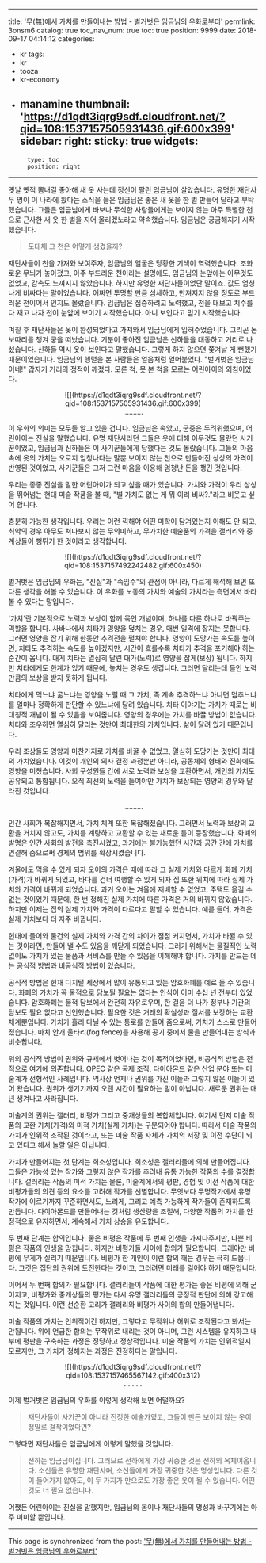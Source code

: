 
---
title: '무(無)에서 가치를 만들어내는 방법 - 벌거벗은 임금님의 우화로부터'
permlink: 3onsm6
catalog: true
toc_nav_num: true
toc: true
position: 9999
date: 2018-09-17 04:14:12
categories:
- kr
tags:
- kr
- tooza
- kr-economy
- manamine
thumbnail: 'https://d1qdt3iqrg9sdf.cloudfront.net/?qid=108:1537157505931436.gif:600x399'
sidebar:
    right:
        sticky: true
widgets:
    -
        type: toc
        position: right
---


옛날 옛적 뽐내길 좋아해 새 옷 사는데 정신이 팔린 임금님이 살았습니다. 유명한 재단사 두 명이 이 나라에 왔다는 소식을 들은 임금님은 좋은 새 옷을 한 벌 만들어 달라고 부탁했습니다. 그들은 임금님에게 바보나 무식한 사람들에게는 보이지 않는 아주 특별한 천으로 근사한 새 옷 한 벌을 지어 올리겠노라고 약속했습니다. 임금님은 궁금해지기 시작했습니다. 
  
>도대체 그 천은 어떻게 생겼을까?
  
재단사들이 천을 가져와 보여주자, 임금님의 얼굴은 당황한 기색이 역력했습니다. 조화로운 무늬가 놓아졌고, 아주 부드러운 천이라는 설명에도, 임금님의 눈앞에는 아무것도 없었고, 감촉도 느껴지지 않았습니다. 하지만 유명한 재단사들이었단 말이죠. 값도 엄청나게 비싸다는 말이었습니다. 어쩌면 투명할 만큼 섬세하고, 만져지지 않을 정도로 부드러운 천이어서 인지도 몰랐습니다. 임금님은 집중하려고 노력했고, 천을 대보고 치수를 다 재고 나자 천이 눈앞에 보이기 시작했습니다. 아니 보인다고 믿기 시작했습니다.
  
며칠 후 재단사들은 옷이 완성되었다고 가져와서 임금님에게 입혀주었습니다. 그리곤 돈 보따리를 챙겨 궁을 떠났습니다. 기분이 좋아진 임금님은 신하들을 대동하고 거리로 나섰습니다. 신하들 역시 옷이 보인다고 말했습니다. 그렇게 하지 않으면 쫓겨날 게 뻔했기 때문이었습니다. 임금님의 행렬을 본 사람들은 얼음처럼 얼어붙었다. "벌거벗은 임금님이네!" 갑자기 거리의 정적이 깨졌다. 모른 척, 못 본 척을 모르는 어린아이의 외침이었다.

<center>
![](https://d1qdt3iqrg9sdf.cloudfront.net/?qid=108:1537157505931436.gif:600x399)
<The Naked Emperor” by Edward von Lõngus.> 
</center>

<center>
 ..........
</center>
  
이 우화의 의미는 모두들 알고 있을 겁니다. 임금님은 속았고, 군중은 두려워했으며, 어린아이는 진실을 말했습니다. 유명 재단사라던 그들은 옷에 대해 아무것도 몰랐던 사기꾼이었고, 임금님과 신하들은 이 사기꾼들에게 당했다는 것도 몰랐습니다. 그들의 마음속에 옷의 가치는 오로지 엄청나다는 말뿐 보이지 않는 천으로 만들어진 상상의 가격이 반영된 것이었고, 사기꾼들은 그저 그런 마음을 이용해 엄청난 돈을 챙긴 것입니다.
  
우리는 종종 진실을 말한 어린아이가 되고 싶을 때가 있습니다. 가치와 가격이 우리 상상을 뛰어넘는 현대 미술 작품을 볼 때, "별 가치도 없는 게 뭐 이리 비싸?."라고 비웃고 싶어 합니다. 
  
충분히 가능한 생각입니다. 우리는 이런 끽해야 어떤 미학이 담겨있는지 이해도 안 되고, 최악의 경우 아무도 쳐다보지 않는 무의미하고, 무가치한 예술품의 가격을 갤러리와 중계상들이 뻥튀기 한 것이라고 생각합니다. 
  
<center> 
![](https://d1qdt3iqrg9sdf.cloudfront.net/?qid=108:1537157492242482.gif:600x450)
<Salvation Islands, detail, 2018, acrylic on printed fabric, 65in x 132in>
</center>
  
벌거벗은 임금님의 우화는, "진실"과 "속임수"의 관점이 아니라, 다르게 해석해 보면 또 다른 생각을 해볼 수 있습니다. 이 우화를 노동의 가치와 예술의 가치라는 측면에서 바라볼 수 있다는 말입니다. 
  
'가치'란 기본적으로 노력과 보상이 함께 묶인 개념이며, 하나를 다른 하나로 바꿔주는 역할을 합니다. 사바나에서 치타가 영양을 덮치는 경우, 매번 일격에 잡지는 못합니다. 그러면 영양을 잡기 위해 한동안 추격전을 펼쳐야 합니다. 영양이 도망가는 속도를 높이면, 치타도 추격하는 속도를 높이겠지만, 시간이 흐를수록 치타가 추격을 포기해야 하는 순간이 옵니다. 대게 치타는 열심히 달린 대가(노력)로 영양을 잡게(보상) 됩니다. 하지만 치타에게도 한계가 있기 때문에, 놓치는 경우도 생깁니다. 그러면 달리는데 들인 노력만큼의 보상을 받지 못하게 됩니다. 
  
치타에게 먹느냐 굶느냐는 영양을 노릴 때 그 가치, 즉 계속 추격하느냐 아니면 멈추느냐를 얼마나 정확하게 판단할 수 있느냐에 달려 있습니다. 치타 이야기는 가치가 때로는 비대칭적 개념이 될 수 있음을 보여줍니다. 영양의 경우에는 가치를 바꿀 방법이 없습니다. 치타와 조우하면 열심히 달리는 것만이 최대한의 가치입니다. 삶이 달려 있기 때문입니다.

우리 조상들도 영양과 마찬가지로 가치를 바꿀 수 없었고, 열심히 도망가는 것만이 최대의 가치였습니다. 이것이 개인의 의사 결정 과정뿐만 아니라, 공동체의 형태와 진화에도 영향을 미쳤습니다. 사회 구성원들 간에 서로 노력과 보상을 교환하면서, 개인의 가치도 공유되고 통합됩니다. 오직 최선의 노력을 들여야만 가치가 보상되는 영양의 경우와 달라진 것입니다.
  
<center>
..........
</center>
  
인간 사회가 복잡해지면서, 가치 체계 또한 복잡해졌습니다. 그러면서 노력과 보상의 교환을 거치지 않고도, 가치를 계량하고 교환할 수 있는 새로운 틀이 등장했습니다. 화폐의 발명은 인간 사회의 발전을 촉진시켰고, 과거에는 불가능했던 시간과 공간 간에 가치를 연결해 줌으로써 경제의 범위를 확장시켰습니다. 
  
겨울에도 먹을 수 있게 되자 오이의 가격은 때에 따라 그 실제 가치와 다르게 화폐 가치(가격)가 바뀌게 되었고, 바다를 건너 여행할 수 있게 되자 집 또한 위치에 따라 실제 가치와 가격이 바뀌게 되었습니다. 과거 오이는 겨울에 재배할 수 없었고, 주택도 옮길 수 없는 것이었기 때문에, 한 번 정해진 실제 가치에 따른 가격은 거의 바뀌지 않았습니다. 하지만 이제는 집의 실제 가치와 가격이 다르다고 말할 수 있습니다. 예를 들어, 가격은 실제 가치보다 더 자주 바뀝니다.
  
현대에 들어와 물건의 실제 가치와 가격 간의 차이가 점점 커지면서, 가치가 바뀔 수 있는 것이라면, 만들어 낼 수도 있음을 깨닫게 되었습니다. 그러기 위해서는 물질적인 노력 없이도 가치가 있는 물품과 서비스를 만들 수 있음을 이해해야 합니다. 가치를 만드는 데는 공식적 방법과 비공식적 방법이 있습니다.
  
공식적 방법은 현재 디지털 세상에서 많이 유통되고 있는 암호화폐를 예로 들 수 있습니다. 화폐의 가치가 꼭 물적으로 담보될 필요는 없다는 인식이 이미 수십 년 전부터 있었습니다. 암호화폐는 물적 담보에서 완전히 자유로우며, 한 걸음 더 나가 정부나 기관의 담보도 필요 없다고 선언했습니다. 필요한 것은 거래의 확실성과 질서를 보장하는 교환 체계뿐입니다. 가치가 흘러 다닐 수 있는 통로를 만들어 줌으로써, 가치가 스스로 만들어졌습니다. 마치 안개 울타리(fog fence)를 사용해 공기 중에서 물을 만들어내는 방식과 비슷합니다. 
  
위의 공식적 방법이 권위와 규제에서 벗어나는 것이 목적이었다면, 비공식적 방법은 전적으로 여기에 의존합니다. OPEC 같은 국제 조직, 다이아몬드 같은 산업 분야 또는 미술계가 전형적인 사례입니다. 역사상 언제나 권위를 가진 이들과 그렇지 않은 이들이 있어 왔습니다. 권위가 생기기까지 오랜 시간이 필요하는 말이 아닙니다. 새로운 권위는 매년 생겨나고 사라집니다. 
  
미술계의 권위는 갤러리, 비평가 그리고 중개상들의 복합체입니다. 여기서 먼저 미술 작품의 교환 가치(가격)와 미적 가치(실제 가치)는 구분되어야 합니다. 따라서 미술 작품의 가치가 인위적 조작된 것이라고, 또는 미술 작품 자체가 가치의 저장 및 이전 수단이 되고 있다고 해서 놀랄 일은 아닙니다.
  
가치가 만들어지는 첫 단계는 희소성입니다. 희소성은 갤러리들에 의해 만들어집니다. 그들은 가능성 있는 작가와 그렇지 않은 작가를 추려내 유통 가능한 작품의 수를 결정합니다. 갤러리는 작품의 미적 가치는 물론, 미술계에서의 평판, 경험 및 이전 작품에 대한 비평가들의 의견 등의 요소를 고려해 작가를 선별합니다. 무엇보다 무명작가에서 유명 작가에 이르기까지 꾸준하면서도, 느리게, 그리고 예측 가능하게 작가들이 존재하도록 만듭니다. 다이아몬드를 만들어내는 것처럼 생산량을 조절해, 다양한 작품의 가치를 안정적으로 유지하면서, 계속해서 가치 상승을 유도합니다.
  
두 번째 단계는 합의입니다. 좋은 비평은 작품에 두 번째 인생을 가져다주지만, 나쁜 비평은 작품의 인생을 망칩니다. 하지만 비평가들 사이에 합의가 필요합니다. 그래야만 비평에 무게가 실리기 때문입니다. 비평가 한 개인이 이런 합의 깨는 경우는 극히 드뭅니다. 그것은 집단의 권위에 도전한다는 것이고, 그러려면 미래를 걸어야 하기 때문입니다. 
  
이어서 두 번째 합의가 필요합니다. 갤러리들이 작품에 대한 평가는 좋은 비평에 의해 굳어지고, 비평가와 중개상들의 평가는 다시 유명 갤러리들의 긍정적 판단에 의해 강고해지는 것입니다. 이런 선순환 고리가 갤러리와 비평가 사이의 합의 만들어냅니다.
  
미술 작품의 가치는 인위적이긴 하지만, 그렇다고 무작위나 허위로 조작된다고 봐서는 안됩니다. 위에 언급한 합의는 무작위로 내리는  것이 아니며, 그런 시스템을 유지하고 내부에 평판을 구축하는 과정은 정당하고 정상적입니다. 미술 작품의 가치는 인위적일지 모르지만, 그 가치가 정해지는 과정은 진정하다는 말입니다.
  
<center>
![](https://d1qdt3iqrg9sdf.cloudfront.net/?qid=108:1537157465567142.gif:400x312)
</center>
  
<center>
.........
</center>
  
이제 벌거벗은 임금님의 우화를 이렇게 생각해 보면 어떨까요?
  
>재단사들이 사기꾼이 아니라 진정한 예술가였고, 그들이 만든 보이지 않는 옷이 정말로 걸작이었다면?
  
그렇다면 재단사들은 임금님에게 이렇게 말했을 것입니다. 
  
>전하는 임금님이십니다. 그러므로 전하에게 가장 귀중한 것은 전하의 옥체이옵니다. 소신들은 유명한 재단사며, 소신들에게 가장 귀중한 것은 명성입니다. 다른 것이 들어가지 않아도, 이 두 가지가 만으로도 가장 좋은 옷이 될 수 있습니다. 어떤 것도 더 필요 없습니다.
  
어쨌든 어린아이는 진실을 말했지만, 임금님의 몸이나 재단사들의 명성과 바꾸기에는 아주 미미할 뿐입니다.

- - -

This page is synchronized from the post: ['무(無)에서 가치를 만들어내는 방법 - 벌거벗은 임금님의 우화로부터'](https://steemit.com/@pius.pius/3onsm6)
